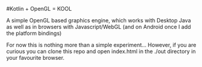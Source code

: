#Kotlin + OpenGL = KOOL

A simple OpenGL based graphics engine, which works with Desktop Java as well as
in browsers with Javascript/WebGL (and on Android once I add the platform
bindings)

For now this is nothing more than a simple experiment... However, if you are curious
you can clone this repo and open index.html in the ./out directory in your favourite
browser.